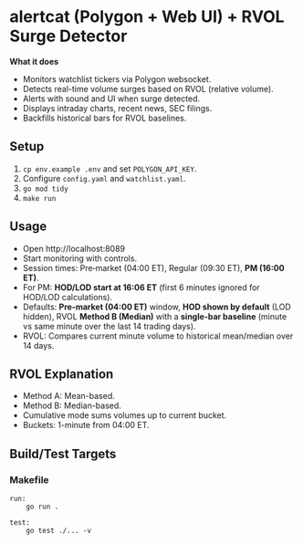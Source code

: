 # alertcat (Polygon + Web UI) + RVOL Surge Detector

**What it does**
- Monitors watchlist tickers via Polygon websocket.
- Detects real-time volume surges based on RVOL (relative volume).
- Alerts with sound and UI when surge detected.
- Displays intraday charts, recent news, SEC filings.
- Backfills historical bars for RVOL baselines.

## Setup
1. `cp env.example .env` and set `POLYGON_API_KEY`.
2. Configure `config.yaml` and `watchlist.yaml`.
3. `go mod tidy`
4. `make run`

## Usage
- Open http://localhost:8089
- Start monitoring with controls.
- Session times: Pre‑market (04:00 ET), Regular (09:30 ET), **PM (16:00 ET)**.
- For PM: **HOD/LOD start at 16:06 ET** (first 6 minutes ignored for HOD/LOD calculations).
- Defaults: **Pre‑market (04:00 ET)** window, **HOD shown by default** (LOD hidden),
  RVOL **Method B (Median)** with a **single‑bar baseline** (minute vs same minute over the last 14 trading days).
- RVOL: Compares current minute volume to historical mean/median over 14 days.

## RVOL Explanation
- Method A: Mean-based.
- Method B: Median-based.
- Cumulative mode sums volumes up to current bucket.
- Buckets: 1-minute from 04:00 ET.

## Build/Test Targets

### Makefile

```
run:
	go run .

test:
	go test ./... -v
```
